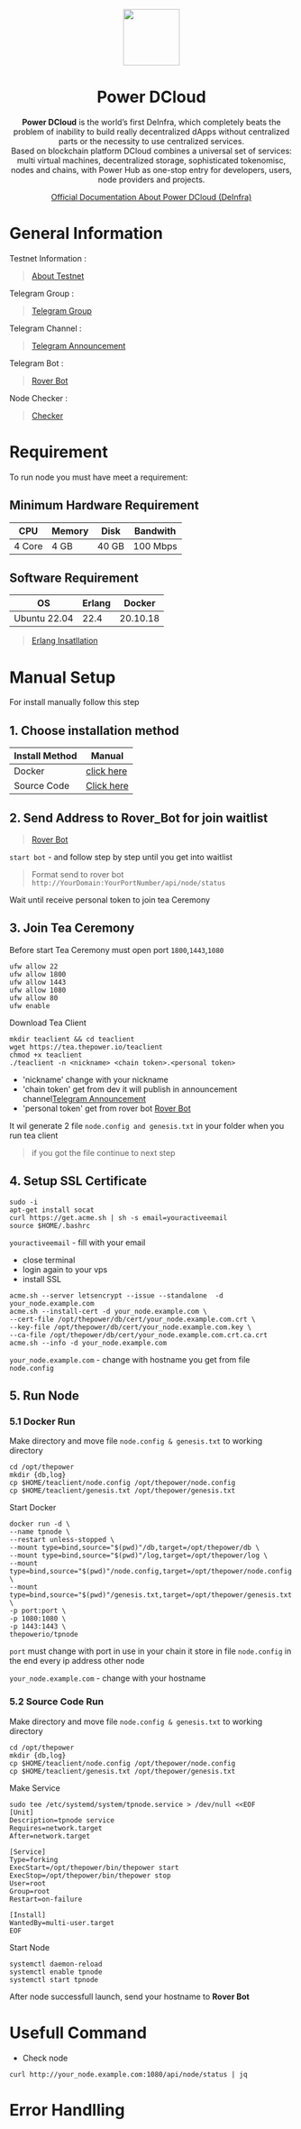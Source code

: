 <p align="center">
    <img height="100" height="auto" src="https://user-images.githubusercontent.com/56349947/204550860-ecf49956-0283-4989-9b59-2469d7413ca7.svg">
</p>
<h1 align='center'>Power DCloud</h1>
<p align='center'><b>Power DCloud</b> is the world’s first DeInfra, which completely beats the problem of inability to build really decentralized dApps without centralized parts or the necessity to use centralized services.</br>
Based on blockchain platform DCloud combines a universal set of services: multi virtual machines, decentralized storage, sophisticated tokenomisc, nodes and chains, with Power Hub as one-stop entry for developers, users, node providers and projects.
</p>
<p align='center'>
    <a href="https://doc.thepower.io/docs/about">Official Documentation About Power DCloud (DeInfra)</a>
</p>

# General Information

Testnet Information :
> [About Testnet](https://medium.com/the-power-official-blog/deinfra-testnet-verification-and-test-assignment-in-the-community-bot-are-launched-today-b253f397b1fa)

Telegram Group :
> [Telegram Group](https://t.me/thepower_chat)

Telegram Channel :
> [Telegram Announcement](https://t.me/thepowerio)

Telegram Bot :
> [Rover Bot](https://t.me/thepowerio_bot)

Node Checker :
> [Checker](https://zabbix.thepower.io/zabbix.php?action=dashboard.view#)

# Requirement
To run node you must have meet a requirement:
## Minimum Hardware Requirement
|   CPU  | Memory | Disk  | Bandwith |
|--------|--------|-------|----------|
| 4 Core |  4 GB  | 40 GB | 100 Mbps |
## Software Requirement
|       OS     | Erlang |  Docker  |
|--------------|--------|----------|
| Ubuntu 22.04 |  22.4  | 20.10.18 |

> [Erlang Insatllation](./Erlang.md)
# Manual Setup
For install manually follow this step

## 1. Choose installation method

| Install Method |               Manual             |
|----------------|----------------------------------|
|     Docker     | [click here](./DockerInstall.md) |
|   Source Code  | [Click here](./SourceInstall.md) |

## 2. Send Address to Rover_Bot for join waitlist

> [Rover Bot](https://t.me/thepowerio_bot)

`start bot` - and follow step by step until you get into waitlist

> Format send to rover bot `http://YourDomain:YourPortNumber/api/node/status`

Wait until receive personal token to join tea Ceremony

## 3. Join Tea Ceremony
Before start Tea Ceremony must open port `1800`,`1443`,`1080`
```
ufw allow 22
ufw allow 1800
ufw allow 1443
ufw allow 1080
ufw allow 80
ufw enable
```
Download Tea Client
```
mkdir teaclient && cd teaclient
wget https://tea.thepower.io/teaclient
chmod +x teaclient
./teaclient -n <nickname> <chain token>.<personal token>
```
- 'nickname' change with your nickname
- 'chain token' get from dev it will publish in announcement channel<a href='https://t.me/thepowerio)'>Telegram Announcement</a>
- 'personal token' get from rover bot <a href="https://t.me/thepowerio_bot)">Rover Bot</a>

It wil generate 2 file `node.config and genesis.txt` in your folder when you run tea client

> if you got the file continue to next step

## 4. Setup SSL Certificate
```
sudo -i
apt-get install socat
curl https://get.acme.sh | sh -s email=youractiveemail
source $HOME/.bashrc
```
`youractiveemail` - fill with your email
- close terminal
- login again to your vps
- install SSL
```
acme.sh --server letsencrypt --issue --standalone  -d your_node.example.com
acme.sh --install-cert -d your_node.example.com \
--cert-file /opt/thepower/db/cert/your_node.example.com.crt \
--key-file /opt/thepower/db/cert/your_node.example.com.key \
--ca-file /opt/thepower/db/cert/your_node.example.com.crt.ca.crt
acme.sh --info -d your_node.example.com
```
`your_node.example.com` - change with hostname you get from file `node.config`

## 5. Run Node
### 5.1 Docker Run
Make directory and move file `node.config & genesis.txt` to working directory
```
cd /opt/thepower
mkdir {db,log}
cp $HOME/teaclient/node.config /opt/thepower/node.config
cp $HOME/teaclient/genesis.txt /opt/thepower/genesis.txt
```
Start Docker
```
docker run -d \
--name tpnode \
--restart unless-stopped \
--mount type=bind,source="$(pwd)"/db,target=/opt/thepower/db \
--mount type=bind,source="$(pwd)"/log,target=/opt/thepower/log \
--mount type=bind,source="$(pwd)"/node.config,target=/opt/thepower/node.config \
--mount type=bind,source="$(pwd)"/genesis.txt,target=/opt/thepower/genesis.txt \
-p port:port \
-p 1080:1080 \
-p 1443:1443 \
thepowerio/tpnode
```
`port` must change with port in use in your chain it store in file `node.config` in the end every ip address other node

`your_node.example.com` - change with your hostname
### 5.2 Source Code Run
Make directory and move file `node.config & genesis.txt` to working directory
```
cd /opt/thepower
mkdir {db,log}
cp $HOME/teaclient/node.config /opt/thepower/node.config
cp $HOME/teaclient/genesis.txt /opt/thepower/genesis.txt
```
Make Service
```
sudo tee /etc/systemd/system/tpnode.service > /dev/null <<EOF
[Unit]
Description=tpnode service
Requires=network.target
After=network.target

[Service]
Type=forking
ExecStart=/opt/thepower/bin/thepower start
ExecStop=/opt/thepower/bin/thepower stop
User=root
Group=root
Restart=on-failure

[Install]
WantedBy=multi-user.target
EOF
```
Start Node
```
systemctl daemon-reload
systemctl enable tpnode
systemctl start tpnode
```
After node successfull launch, send your hostname to <b>Rover Bot</b>
# Usefull Command

- Check node 
```
curl http://your_node.example.com:1080/api/node/status | jq
```

# Error Handlling